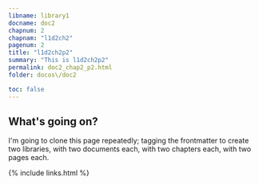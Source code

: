 ```yaml
---
libname: library1
docname: doc2
chapnum: 2
chapnam: "l1d2ch2"
pagenum: 2
title: "l1d2ch2p2"
summary: "This is l1d2ch2p2"
permalink: doc2_chap2_p2.html
folder: docos\/doc2

toc: false
---
```


## What's going on?

I'm going to clone this page repeatedly; tagging the frontmatter to create two libraries, with two documents each, with two chapters each, with two pages each.

{% include links.html %}